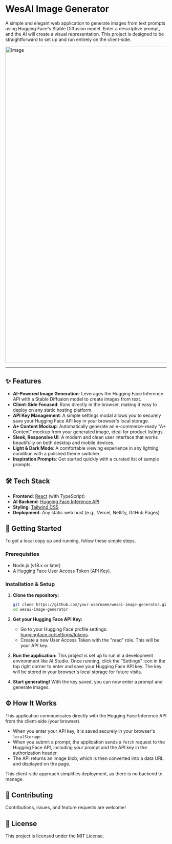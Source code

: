 # WesAI Image Generator

A simple and elegant web application to generate images from text prompts using Hugging Face's Stable Diffusion model. Enter a descriptive prompt, and the AI will create a visual representation. This project is designed to be straightforward to set up and run entirely on the client-side.

<img width="1070" height="987" alt="image" src="https://github.com/user-attachments/assets/42709973-c262-44c3-be28-c51ffc5a5b5c" />

---

## ✨ Features

- **AI-Powered Image Generation**: Leverages the Hugging Face Inference API with a Stable Diffusion model to create images from text.
- **Client-Side Focused**: Runs directly in the browser, making it easy to deploy on any static hosting platform.
- **API Key Management**: A simple settings modal allows you to securely save your Hugging Face API key in your browser's local storage.
- **A+ Content Mockup**: Automatically generate an e-commerce-ready "A+ Content" mockup from your generated image, ideal for product listings.
- **Sleek, Responsive UI**: A modern and clean user interface that works beautifully on both desktop and mobile devices.
- **Light & Dark Mode**: A comfortable viewing experience in any lighting condition with a polished theme switcher.
- **Inspiration Prompts**: Get started quickly with a curated list of sample prompts.

## 🛠️ Tech Stack

- **Frontend**: [React](https://reactjs.org/) (with TypeScript)
- **AI Backend**: [Hugging Face Inference API](https://huggingface.co/inference-api)
- **Styling**: [Tailwind CSS](https://tailwindcss.com/)
- **Deployment**: Any static web host (e.g., Vercel, Netlify, GitHub Pages)

## 🚀 Getting Started

To get a local copy up and running, follow these simple steps.

### Prerequisites

- Node.js (v18.x or later)
- A Hugging Face User Access Token (API Key).

### Installation & Setup

1.  **Clone the repository:**
    ```sh
    git clone https://github.com/your-username/wesai-image-generator.git
    cd wesai-image-generator
    ```

2.  **Get your Hugging Face API Key:**
    - Go to your Hugging Face profile settings: [huggingface.co/settings/tokens](https://huggingface.co/settings/tokens).
    - Create a new User Access Token with the "read" role. This will be your API key.

3.  **Run the application:**
    This project is set up to run in a development environment like AI Studio. Once running, click the "Settings" icon in the top right corner to enter and save your Hugging Face API key. The key will be stored in your browser's local storage for future visits.

4.  **Start generating!**
    With the key saved, you can now enter a prompt and generate images.

## ⚙️ How It Works

This application communicates directly with the Hugging Face Inference API from the client-side (your browser).

-   When you enter your API key, it is saved securely in your browser's `localStorage`.
-   When you submit a prompt, the application sends a `fetch` request to the Hugging Face API, including your prompt and the API key in the authorization header.
-   The API returns an image blob, which is then converted into a data URL and displayed on the page.

This client-side approach simplifies deployment, as there is no backend to manage.

## 🤝 Contributing

Contributions, issues, and feature requests are welcome!

## 📄 License

This project is licensed under the MIT License.
